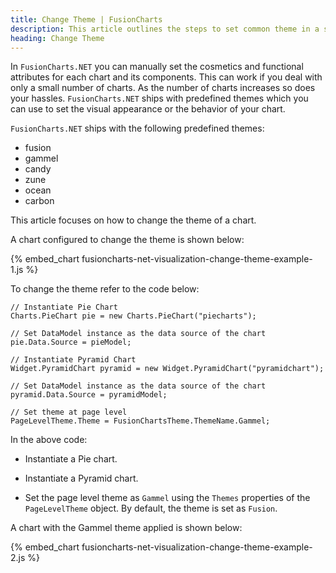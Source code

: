 ```yaml
---
title: Change Theme | FusionCharts
description: This article outlines the steps to set common theme in a single page
heading: Change Theme
---
```


In `FusionCharts.NET` you can manually set the cosmetics and functional attributes for each chart and its components. This can work if you deal with only a small number of charts. As the number of charts increases so does your hassles. `FusionCharts.NET` ships with predefined themes which you can use to set the visual appearance or the behavior of your chart.

`FusionCharts.NET` ships with the following predefined themes:

 * fusion
 * gammel
 * candy
 * zune
 * ocean
 * carbon

This article focuses on how to change the theme of a chart.

A chart configured to change the theme is shown below:

{% embed_chart fusioncharts-net-visualization-change-theme-example-1.js %}

To change the theme refer to the code below:

```
// Instantiate Pie Chart
Charts.PieChart pie = new Charts.PieChart("piecharts");

// Set DataModel instance as the data source of the chart
pie.Data.Source = pieModel;

// Instantiate Pyramid Chart
Widget.PyramidChart pyramid = new Widget.PyramidChart("pyramidchart");

// Set DataModel instance as the data source of the chart
pyramid.Data.Source = pyramidModel;

// Set theme at page level
PageLevelTheme.Theme = FusionChartsTheme.ThemeName.Gammel;
```

In the above code:

* Instantiate a Pie chart.

* Instantiate a Pyramid chart.

* Set the page level theme as `Gammel` using the `Themes` properties of the `PageLevelTheme` object. By default, the theme is set as `Fusion`.

A chart with the Gammel theme applied is shown below:

{% embed_chart fusioncharts-net-visualization-change-theme-example-2.js %}